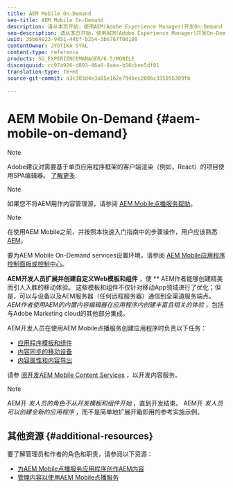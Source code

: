 ```yaml
---
title: AEM Mobile On-Demand
seo-title: AEM Mobile On-Demand
description: 请从本页开始，使用AEM(Adobe Experience Manager)开发On-Demand services应用程序。 该页面涵盖与应用程序开发人员相关的主题。
seo-description: 请从本页开始，使用AEM(Adobe Experience Manager)开发On-Demand services应用程序。 该页面涵盖与应用程序开发人员相关的主题。
uuid: 35b64823-9451-44bf-b254-3b6767f0d109
contentOwner: JYOTIKA SYAL
content-type: reference
products: SG_EXPERIENCEMANAGER/6.5/MOBILE
discoiquuid: cc97a926-d893-46a9-8aea-b56cbee5df01
translation-type: tm+mt
source-git-commit: a3c303d4e3a85e1b2e794bec2006c335056309fb

---
```



# AEM Mobile On-Demand {#aem-mobile-on-demand}

>[!NOTE]
>
>Adobe建议对需要基于单页应用程序框架的客户端渲染（例如，React）的项目使用SPA编辑器。 [了解更多](/help/sites-developing/spa-overview.md).

>[!NOTE]
>
>如果您不将AEM用作内容管理源，请参阅 [AEM Mobile点播服务帮助](https://helpx.adobe.com/digital-publishing-solution/topics.html)。

>[!NOTE]
>
>在使用AEM Mobile之前，并按照本快速入门指南中的步骤操作，用户应该熟悉 [AEM](/help/sites-deploying/deploy.md)。
>
>要为AEM Mobile On-Demand services设置环境，请参阅 [AEM Mobile应用程序控制面板或控制中心](/help/mobile/mobile-apps-ondemand-application-dashboard.md)。

**AEM开发人员扩展并创建自定义Web模板和组件** ，使 ** AEM作者能够创建精美而引人入胜的移动体验。 这些模板和组件不仅针对移动App领域进行了优化；但是，可以与设备以及AEM服务器（任何远程服务器）通信到全渠道服务端点。 *AEM作者使用AEM的内置内容编辑器在应用程序内创建丰富且相关的体验* ，包括与Adobe Marketing cloud的其他部分集成。

AEM开发人员在使用AEM Mobile点播服务创建应用程序时负责以下任务：

* [应用程序模板和组件](/help/mobile/app-templates-and-components1.md)
* [内容同步的移动设备](/help/mobile/mobile-ondemand-contentsync.md)
* [内容属性和内容导出](/help/mobile/on-demand-content-properties-exporting.md)

请参 [阅开发AEM Mobile Content Services](//help/mobile/developing-content-services.md) ，以开发内容服务。

>[!NOTE]
>
>AEM开 *发人员的角色不从开发模板和组件开始* ，直到开发结束。 AEM开 *发人员可以创建全新的应用程序* ，而不是简单地扩展开箱即用的参考实施示例。

## 其他资源 {#additional-resources}

要了解管理员和作者的角色和职责，请参阅以下资源：

* [为AEM Mobile点播服务应用程序创作AEM内容](/help/mobile/mobile-apps-ondemand.md)
* [管理内容以使用AEM Mobile点播服务](/help/mobile/aem-mobile.md)

